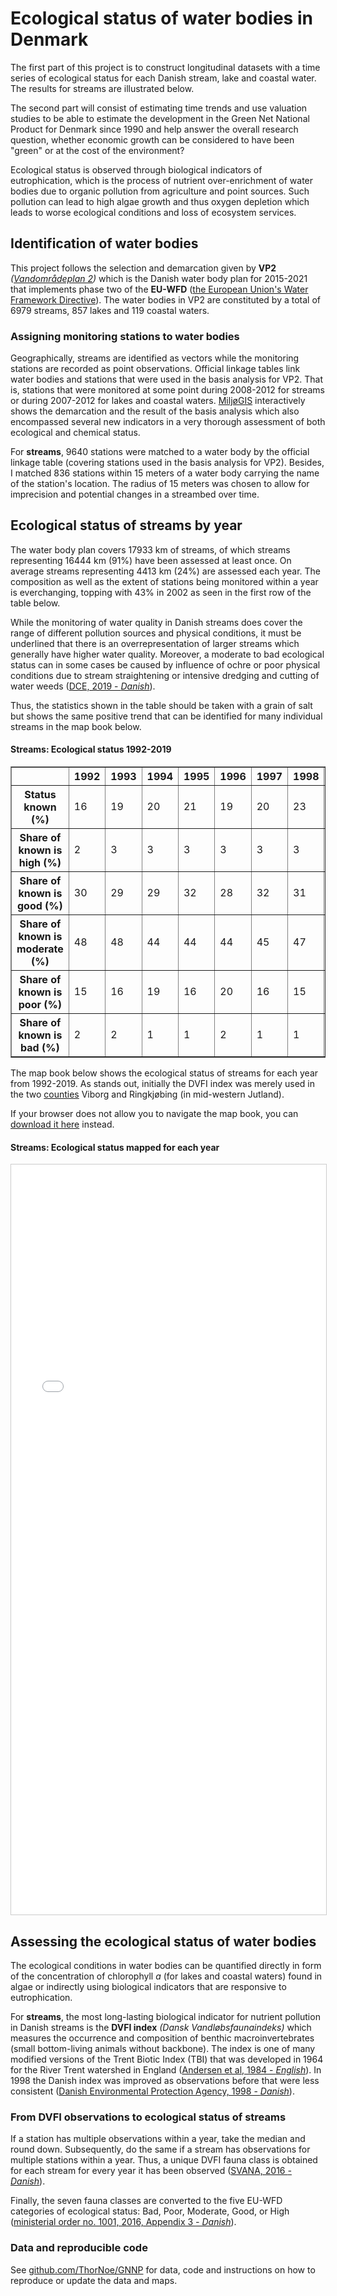 # Ecological status of water bodies in Denmark

The first part of this project is to construct longitudinal datasets with a time series of ecological status for each Danish stream, lake and coastal water. The results for streams are illustrated below.

The second part will consist of estimating time trends and use valuation studies to be able to estimate the development in the Green Net National Product for Denmark since 1990 and help answer the overall research question, whether economic growth can be considered to have been "green" or at the cost of the environment?

Ecological status is observed through biological indicators of eutrophication, which is the process of nutrient over-enrichment of water bodies due to organic pollution from agriculture and point sources. Such pollution can lead to high algae growth and thus oxygen depletion which leads to worse ecological conditions and loss of ecosystem services.

## Identification of water bodies

This project follows the selection and demarcation given by **VP2** *([Vandområdeplan 2](https://mst.dk/natur-vand/vandmiljoe/vandomraadeplaner/vandomraadeplaner-2015-2021/))* which is the Danish water body plan for 2015-2021 that implements phase two of the **EU-WFD** ([the European Union's Water Framework Directive](https://ec.europa.eu/environment/water/water-framework/)). The water bodies in VP2 are constituted by a total of 6979 streams, 857 lakes and 119 coastal waters.

### Assigning monitoring stations to water bodies

Geographically, streams are identified as vectors while the monitoring stations are recorded as point observations. Official linkage tables link water bodies and stations that were used in the basis analysis for VP2. That is, stations that were monitored at some point during 2008-2012 for streams or during 2007-2012 for lakes and coastal waters. [MiljøGIS](http://miljoegis.mim.dk/spatialmap?profile=vandrammedirektiv2-bek-2019) interactively shows the demarcation and the result of the basis analysis which also encompassed several new indicators in a very thorough assessment of both ecological and chemical status.

For **streams**, 9640 stations were matched to a water body by the official linkage table (covering stations used in the basis analysis for VP2). Besides, I matched 836 stations within 15 meters of a water body carrying the name of the station's location. The radius of 15 meters was chosen to allow for imprecision and potential changes in a streambed over time.


## Ecological status of streams by year

The water body plan covers 17933 km of streams, of which streams representing 16444 km (91%) have been assessed at least once. On average streams representing 4413 km (24%) are assessed each year. The composition as well as the extent of stations being monitored within a year is everchanging, topping with 43% in 2002 as seen in the first row of the table below.

While the monitoring of water quality in Danish streams does cover the range of different pollution sources and physical conditions, it must be underlined that there is an overrepresentation of larger streams which generally have higher water quality. Moreover, a moderate to bad ecological status can in some cases be caused by influence of ochre or poor physical conditions due to stream straightening or intensive dredging and cutting of water weeds ([DCE, 2019 - *Danish*](https://dce.au.dk/udgivelser/vr/nr-351-400/abstracts/nr-353-vandloeb-2018-novana/)).

Thus, the statistics shown in the table should be taken with a grain of salt but shows the same positive trend that can be identified for many individual streams in the map book below.

#### Streams: Ecological status 1992-2019
<table border="1" class="dataframe">
  <thead>
    <tr style="text-align: right;">
      <th></th>
      <th>1992</th>
      <th>1993</th>
      <th>1994</th>
      <th>1995</th>
      <th>1996</th>
      <th>1997</th>
      <th>1998</th>
      <th>1999</th>
      <th>2000</th>
      <th>2001</th>
      <th>2002</th>
      <th>2003</th>
      <th>2004</th>
      <th>2005</th>
      <th>2006</th>
      <th>2007</th>
      <th>2008</th>
      <th>2009</th>
      <th>2010</th>
      <th>2011</th>
      <th>2012</th>
      <th>2013</th>
      <th>2014</th>
      <th>2015</th>
      <th>2016</th>
      <th>2017</th>
      <th>2018</th>
      <th>2019</th>
    </tr>
  </thead>
  <tbody>
    <tr>
      <th>Status known (%)</th>
      <td>16</td>
      <td>19</td>
      <td>20</td>
      <td>21</td>
      <td>19</td>
      <td>20</td>
      <td>23</td>
      <td>34</td>
      <td>38</td>
      <td>39</td>
      <td>43</td>
      <td>39</td>
      <td>32</td>
      <td>29</td>
      <td>24</td>
      <td>25</td>
      <td>18</td>
      <td>17</td>
      <td>20</td>
      <td>23</td>
      <td>21</td>
      <td>23</td>
      <td>17</td>
      <td>15</td>
      <td>20</td>
      <td>17</td>
      <td>30</td>
      <td>27</td>
    </tr>
    <tr>
      <th>Share of known is high (%)</th>
      <td>2</td>
      <td>3</td>
      <td>3</td>
      <td>3</td>
      <td>3</td>
      <td>3</td>
      <td>3</td>
      <td>4</td>
      <td>5</td>
      <td>6</td>
      <td>6</td>
      <td>7</td>
      <td>11</td>
      <td>7</td>
      <td>8</td>
      <td>10</td>
      <td>13</td>
      <td>16</td>
      <td>16</td>
      <td>6</td>
      <td>11</td>
      <td>11</td>
      <td>19</td>
      <td>20</td>
      <td>23</td>
      <td>15</td>
      <td>15</td>
      <td>23</td>
    </tr>
    <tr>
      <th>Share of known is good (%)</th>
      <td>30</td>
      <td>29</td>
      <td>29</td>
      <td>32</td>
      <td>28</td>
      <td>32</td>
      <td>31</td>
      <td>30</td>
      <td>34</td>
      <td>37</td>
      <td>38</td>
      <td>37</td>
      <td>33</td>
      <td>38</td>
      <td>40</td>
      <td>38</td>
      <td>36</td>
      <td>37</td>
      <td>39</td>
      <td>40</td>
      <td>45</td>
      <td>45</td>
      <td>45</td>
      <td>41</td>
      <td>43</td>
      <td>41</td>
      <td>44</td>
      <td>41</td>
    </tr>
    <tr>
      <th>Share of known is moderate (%)</th>
      <td>48</td>
      <td>48</td>
      <td>44</td>
      <td>44</td>
      <td>44</td>
      <td>45</td>
      <td>47</td>
      <td>51</td>
      <td>45</td>
      <td>43</td>
      <td>44</td>
      <td>44</td>
      <td>43</td>
      <td>43</td>
      <td>44</td>
      <td>40</td>
      <td>41</td>
      <td>34</td>
      <td>33</td>
      <td>42</td>
      <td>34</td>
      <td>33</td>
      <td>27</td>
      <td>28</td>
      <td>27</td>
      <td>33</td>
      <td>33</td>
      <td>27</td>
    </tr>
    <tr>
      <th>Share of known is poor (%)</th>
      <td>15</td>
      <td>16</td>
      <td>19</td>
      <td>16</td>
      <td>20</td>
      <td>16</td>
      <td>15</td>
      <td>12</td>
      <td>13</td>
      <td>11</td>
      <td>9</td>
      <td>10</td>
      <td>10</td>
      <td>9</td>
      <td>5</td>
      <td>10</td>
      <td>8</td>
      <td>10</td>
      <td>11</td>
      <td>9</td>
      <td>8</td>
      <td>9</td>
      <td>7</td>
      <td>8</td>
      <td>5</td>
      <td>8</td>
      <td>6</td>
      <td>7</td>
    </tr>
    <tr>
      <th>Share of known is bad (%)</th>
      <td>2</td>
      <td>2</td>
      <td>1</td>
      <td>1</td>
      <td>2</td>
      <td>1</td>
      <td>1</td>
      <td>1</td>
      <td>0</td>
      <td>0</td>
      <td>0</td>
      <td>0</td>
      <td>0</td>
      <td>0</td>
      <td>0</td>
      <td>0</td>
      <td>0</td>
      <td>0</td>
      <td>0</td>
      <td>0</td>
      <td>0</td>
      <td>0</td>
      <td>0</td>
      <td>0</td>
      <td>0</td>
      <td>0</td>
      <td>0</td>
      <td>0</td>
    </tr>
  </tbody>
</table>

The map book below shows the ecological status of streams for each year from 1992-2019. As stands out, initially the DVFI index was merely used in the two [counties](https://en.wikipedia.org/wiki/Counties_of_Denmark) Viborg and Ringkjøbing (in mid-western Jutland).

If your browser does not allow you to navigate the map book, you can [download it here](https://github.com/thornoe/GNNP/raw/master/gis/output/streams.pdf) instead.

#### Streams: Ecological status mapped for each year
<iframe src="//www.slideshare.net/slideshow/embed_code/key/m8zqVbxF3sX5g2" width="900" height="1200" frameborder="0" marginwidth="0" marginheight="0" scrolling="no" style="border:1px solid #CCC; border-width:1px; margin-bottom:0px; max-width: 100%; max-height: 100%;" allowfullscreen> </iframe>


## Assessing the ecological status of water bodies

The ecological conditions in water bodies can be quantified directly in form of the concentration of chlorophyll *a* (for lakes and coastal waters) found in algae or indirectly using biological indicators that are responsive to eutrophication.

For **streams**, the most long-lasting biological indicator for nutrient pollution in Danish streams is the **DVFI index** *(Dansk Vandløbsfaunaindeks)* which measures the occurrence and composition of benthic macroinvertebrates (small bottom-living animals without backbone). The index is one of many modified versions of the Trent Biotic Index (TBI) that was developed in 1964 for the River Trent watershed in England ([Andersen et al, 1984 - *English*](https://www.sciencedirect.com/science/article/abs/pii/0043135484900629)). In 1998 the Danish index was improved as observations before that were less consistent ([Danish Environmental Protection Agency, 1998 - *Danish*](https://www2.mst.dk/udgiv/Publikationer/1998/87-7810-995-7/pdf/87-7810-995-7.PDF)).

### From DVFI observations to ecological status of streams

If a station has multiple observations within a year, take the median and round down. Subsequently, do the same if a stream has observations for multiple stations within a year. Thus, a unique DVFI fauna class is obtained for each stream for every year it has been observed ([SVANA, 2016 *- Danish*](https://mst.dk/media/121345/retningslinjer-vandomraadeplaner-for-anden-planperiode.pdf)).

Finally, the seven fauna classes are converted to the five EU-WFD categories of ecological status: Bad, Poor, Moderate, Good, or High ([ministerial order no. 1001, 2016, Appendix 3 *- Danish*](https://www.retsinformation.dk/Forms/R0710.aspx?id=181970)).

### Data and reproducible code

See [github.com/ThorNoe/GNNP](https://github.com/ThorNoe/GNNP) for data, code and instructions on how to reproduce or update the data and maps.
